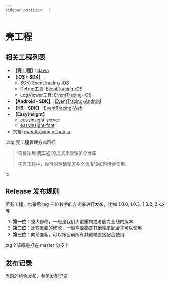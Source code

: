 ```yaml
---
sidebar_position:  1
---
```

# 壳工程

## 相关工程列表

- **【壳工程】**：[dawn](https://github.com/eventtracing/dawn)
- **【iOS - SDK】**
  - SDK: [EventTracing-iOS](https://github.com/eventtracing/EventTracing-iOS)
  - Debug工具: [EventTracing-iOS](https://github.com/eventtracing/EventTracing-iOS-Debug)
  - LogViewer工具: [EventTracing-iOS](https://github.com/eventtracing/EventTracing-iOS-LogViewer)
- **【Android - SDK】**: [EventTracing-Android](https://github.com/eventtracing/EventTracing-Android)
- **【H5 - SDK】**: [EventTracing-Web](https://github.com/eventtracing/EventTracing-web)
- **【Easyinsight】**
  - [easyinsight-server](https://github.com/eventtracing/easyinsight-server)
  - [easyinsight-font](https://github.com/eventtracing/easyinsight-front)
- 文档: [eventtracing.github.io](https://github.com/eventtracing/eventtracing.github.io)

:::tip 壳工程管理方式目标

> 项目采用 **壳工程**  的方式来管理多个仓库
> 
> 在壳工程中，你可以明确知道多个仓库该如何组合使用。

:::

## Release 发布规则

所有工程，均采用 tag 三位数字的方式来进行发布，比如 1.0.0, 1.0.3, 1.3.2, 2.x.x 等

1. **第一位**：重大修改，一般是我们大型重构或者能力上线的版本
2. **第二位**：比较重要的修改，一般需要指定其他端来配合才可以使用
3. **第三位**：向前兼容，可以跟目前所有其他端直接配合使用

tag全部都是打在 master 分支上

## 发布记录

当前的组合发布，参见[发布记录](../../blog)

